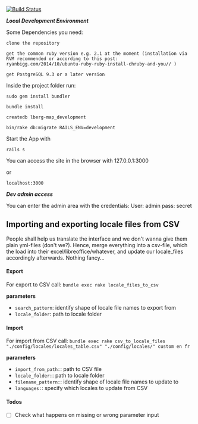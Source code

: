 [![Build Status](https://travis-ci.org/magdalena19/lberg-map.svg?branch=master)](https://travis-ci.org/magdalena19/lberg-map)

***Local Development Environment***

Some Dependencies you need:

    clone the repository

    get the common ruby version e.g. 2.1 at the moment (installation via RVM recommended or according to this post: ryanbigg.com/2014/10/ubuntu-ruby-ruby-install-chruby-and-you// )

    get PostgreSQL 9.3 or a later version

Inside the project folder run:

```
sudo gem install bundler

bundle install

createdb lberg-map_development

bin/rake db:migrate RAILS_ENV=development
```

Start the App with

`rails s`

You can access the site in the browser with 127.0.0.1:3000

or

`localhost:3000`

***Dev admin access***

You can enter the admin area with the credentials:
User: admin
pass: secret

## Importing and exporting locale files from CSV

People shall help us translate the interface and we don't wanna give them plain yml-files (don't we?). Hence, merge everything into a csv-file, which the load into their excel/libreoffice/whatever, and update our locale_files accordingly afterwards. Nothing fancy...

#### Export
For export to CSV call: `bundle exec rake locale_files_to_csv`

**parameters**

* `search_pattern`: identify shape of locale file names to export from
* `locale_folder`: path to locale folder

#### Import
For import from CSV call: `bundle exec rake csv_to_locale_files "./config/locales/locales_table.csv" "./config/locales/" custom en fr`

**parameters**

* `import_from_path:`: path to CSV file
* `locale_folder:`: path to locale folder
* `filename_pattern:`: identify shape of locale file names to update to
* `languages:`: specify which locales to update from CSV

#### Todos
- [ ] Check what happens on missing or wrong parameter input

